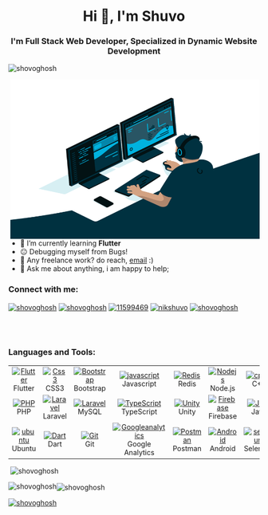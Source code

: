 <h1 align="center">Hi 👋, I'm Shuvo</h1>
<h3 align="center">I'm Full Stack Web Developer, Specialized in Dynamic Website Development</h3>

<p align="left"> <img src="https://komarev.com/ghpvc/?username=shovoghosh&label=Profile%20views&color=0e75b6&style=flat" alt="shovoghosh" /> </p>


<img align="right" alt="GIF" src="https://github.com/shovoghosh/shovoghosh/blob/main/code.gif?raw=true" width="500" height="320" />
<br />

- 🌱 I’m currently learning **Flutter**      
- 😐 Debugging myself from Bugs!
- 💼 Any freelance work? do reach, [email](mailto:shovoghosh@outlook.com) :)
- 💬 Ask me about anything, i am happy to help;
 

<h3 align="left">Connect with me:</h3>
<p align="left">
<a href="https://twitter.com/shovoghosh" target="blank"><img align="center" src="https://raw.githubusercontent.com/rahuldkjain/github-profile-readme-generator/master/src/images/icons/Social/twitter.svg" alt="shovoghosh" height="30" width="40" /></a>
<a href="https://linkedin.com/in/shovoghosh" target="blank"><img align="center" src="https://raw.githubusercontent.com/rahuldkjain/github-profile-readme-generator/master/src/images/icons/Social/linked-in-alt.svg" alt="shovoghosh" height="30" width="40" /></a>
<a href="https://stackoverflow.com/users/11599469" target="blank"><img align="center" src="https://raw.githubusercontent.com/rahuldkjain/github-profile-readme-generator/master/src/images/icons/Social/stack-overflow.svg" alt="11599469" height="30" width="40" /></a>
<a href="https://fb.com/nikshuvo" target="blank"><img align="center" src="https://raw.githubusercontent.com/rahuldkjain/github-profile-readme-generator/master/src/images/icons/Social/facebook.svg" alt="nikshuvo" height="30" width="40" /></a>
<a href="https://www.hackerrank.com/shovoghosh" target="blank"><img align="center" src="https://raw.githubusercontent.com/rahuldkjain/github-profile-readme-generator/master/src/images/icons/Social/hackerrank.svg" alt="shovoghosh" height="30" width="40" /></a>
</p>
<br />
<br />
<h3 align="left">Languages and Tools:</h3>


<table align="center">
  <tr>
      <td align="center" width="96">
      <a href="#Flutter">
        <img src="https://www.vectorlogo.zone/logos/flutterio/flutterio-icon.svg" width="48" height="48" alt="Flutter" />
      </a>
      <br>Flutter
    </td>
    <td align="center" width="96">
      <a href="#css3">
        <img src="https://upload.wikimedia.org/wikipedia/commons/thumb/6/62/CSS3_logo.svg/48px-CSS3_logo.svg.png" width="48" height="48" alt="Css3" />
      </a>
      <br>CSS3
    </td>
     <td align="center" width="96">
      <a href="#bootstrap">
        <img src="https://cdn.worldvectorlogo.com/logos/bootstrap-4.svg" width="48" height="48" alt="Bootstrap" />
      </a>
      <br>Bootstrap
    </td>
     <td align="center" width="96">
      <a href="#js">
        <img src="https://upload.wikimedia.org/wikipedia/commons/thumb/9/99/Unofficial_JavaScript_logo_2.svg/1024px-Unofficial_JavaScript_logo_2.svg.png" width="48" height="48" alt="javascript" />
      </a>
      <br>Javascript
    </td>
     <td align="center" width="96">
      <a href="#Redis">
        <img src="https://www.vectorlogo.zone/logos/redis/redis-icon.svg" width="48" height="48" alt="Redis" />
      </a>
      <br>Redis
    </td>
     <td align="center" width="96">
      <a href="#Nodejs">
        <img src="https://www.vectorlogo.zone/logos/nodejs/nodejs-icon.svg" width="48" height="48" alt="Nodejs" />
      </a>
      <br>Node.js
    </td>
	<td align="center" width="96">
      <a href="#cplus">
        <img src="https://cdn.worldvectorlogo.com/logos/c.svg" width="48" height="48" alt="cplus" />
      </a>
      <br>C++
    </td>
	<td align="center" width="96">
      <a href="#Angular">
        <img src="https://www.vectorlogo.zone/logos/angular/angular-icon.svg" width="48" height="48" alt="Angular" />
      </a>
      <br>Angular.JS
    </td>
	
  </tr>

  <tr>
     <td align="center" width="96">
      <a href="#nuxtjs" >
        <img src="https://i.ibb.co/LzmYpDX/146-1466902-php-logo-png-transparent-php-logo-png-png-removebg-preview.png" width="48" height="48" alt="PHP" />
      </a>
      <br>PHP
    </td>
      <td align="center" width="96">
      <a href="#laravel">
        <img src="https://cdn.worldvectorlogo.com/logos/laravel-2.svg" width="48" height="48" alt="Laravel" />
      </a>
      <br>Laravel
    </td>
      <td align="center" width="96">
      <a href="#laravel">
        <img src="https://www.logo.wine/a/logo/MySQL/MySQL-Logo.wine.svg" width="48" height="48" alt="Laravel" />
      </a>
      <br>MySQL
    </td>
     <td align="center" width="96">
      <a href="#ts">
        <img src="https://upload.wikimedia.org/wikipedia/commons/thumb/4/4c/Typescript_logo_2020.svg/1200px-Typescript_logo_2020.svg.png" width="48" height="48" alt="TypeScript" />
      </a>
      <br>TypeScript
    </td>
     <td align="center" width="96">
        <a href="#Unity">
            <img src="https://www.vectorlogo.zone/logos/unity3d/unity3d-icon.svg" width="48" height="48"
                alt="Unity" />
        </a>
        <br>Unity
    </td>
    <td align="center" width="96">
        <a href="#Firebase">
            <img src="https://www.vectorlogo.zone/logos/firebase/firebase-icon.svg" width="48"
                height="48" alt="Firebase" />
        </a>
        <br>Firebase
    </td>
	<td align="center" width="96">
      <a href="#Java">
        <img src="https://www.vectorlogo.zone/logos/java/java-icon.svg" width="48" height="48" alt="Java" />
      </a>
      <br>Java
    </td>
	<td align="center" width="96">
      <a href="#photoshop">
        <img src="https://cdn.worldvectorlogo.com/logos/photoshop-cc-4.svg" width="48" height="48" alt="photoshop" />
      </a>
      <br>Photoshop
    </td>
  </tr>
   <tr>
      <td align="center" width="96">
      <a href="#ubuntu" >
        <img src="https://seeklogo.com/images/U/ubuntu-logo-8FDEC6A07B-seeklogo.com.png" width="48" height="48" alt="ubuntu" />
      </a>
      <br>Ubuntu
    </td>
     <td align="center" width="96">
      <a href="#dart">
        <img src="https://www.vectorlogo.zone/logos/dartlang/dartlang-icon.svg" width="48" height="48" alt="Dart" />
      </a>
      <br>Dart
    </td>
      <td align="center" width="96">
      <a href="#git" >
        <img src="https://upload.wikimedia.org/wikipedia/commons/thumb/3/3f/Git_icon.svg/1200px-Git_icon.svg.png" width="48" height="48" alt="Git" />
      </a>
      <br>Git
    </td>
      <td align="center"  width="96">
      <a href="#Googleanalytics">
        <img src="https://www.vectorlogo.zone/logos/google_analytics/google_analytics-icon.svg" width="48" height="48" alt="Googleanalytics" />
      </a>
      <br>Google Analytics
    </td>
      <td align="center" width="96">
      <a href="#postman" >
        <img src="https://www.vectorlogo.zone/logos/getpostman/getpostman-icon.svg" width="48" height="48" alt="Postman" />
      </a>
      <br>Postman
    </td>
      <td align="center" width="96">
      <a href="#android" >
        <img src="https://www.vectorlogo.zone/logos/android/android-icon.svg" width="48" height="48" alt="Android" />
      </a>
      <br>Android
    </td>
	<td align="center" width="96">
      <a href="#selenium">
        <img src="https://github.com/gilbarbara/logos/blob/master/logos/selenium.svg" width="48" height="48" alt="selenium" />
      </a>
      <br>Selenium
    </td>
	<td align="center" width="96">
      <a href="#Sketch">
        <img src="https://www.vectorlogo.zone/logos/sketchapp/sketchapp-icon.svg" width="48" height="48" alt="Sketch" />
      </a>
      <br>Sketch
    </td>
  </tr>
</table>


<p>&nbsp;<img align="center" src="https://github-readme-stats.vercel.app/api?username=shovoghosh&show_icons=true&locale=en" alt="shovoghosh" /></p>

<p><img align="left" src="https://github-readme-stats.vercel.app/api/top-langs?username=shovoghosh&show_icons=true&locale=en&layout=compact" alt="shovoghosh" /></p>
<p><img align="center" src="https://github-readme-streak-stats.herokuapp.com/?user=shovoghosh&" alt="shovoghosh" /></p>
<p align="left"> <a href="https://github.com/ryo-ma/github-profile-trophy"><img src="https://github-profile-trophy.vercel.app/?username=shovoghosh" alt="shovoghosh" /></a> </p>

